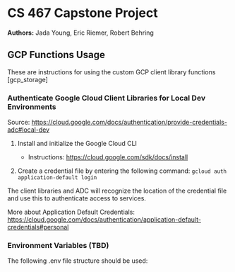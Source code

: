 # CS 467 Capstone Project
**Authors:** Jada Young, Eric Riemer, Robert Behring

## GCP Functions Usage
These are instructions for using the custom GCP client library functions [gcp_storage]
### Authenticate Google Cloud Client Libraries for Local Dev Environments
Source: https://cloud.google.com/docs/authentication/provide-credentials-adc#local-dev

1. Install and initialize the Google Cloud CLI
    - Instructions: https://cloud.google.com/sdk/docs/install 

2. Create a credential file by entering the following command:
`gcloud auth application-default login`

The client libraries and ADC will recognize the location of the credential file and use this to authenticate access to services.


More about Application Default Credentials: https://cloud.google.com/docs/authentication/application-default-credentials#personal


### Environment Variables (TBD)
The following .env file structure should be used:
